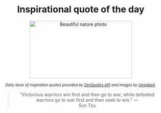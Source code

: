 
<div align="center">

# Inspirational quote of the day

<img src="./data/photo.jpeg" alt="Beautiful nature photo" width="320" height="180">

<sub><i>Daily dose of inspiration quotes provided by [ZenQuotes API](https://zenquotes.io/) and images by [Unsplash](https://unsplash.com/).</i></sub>


<blockquote>&ldquo;Victorious warriors win first and then go to war, while defeated warriors go to war first and then seek to win.&rdquo; &mdash; <footer>Sun Tzu</footer></blockquote>

</div>
